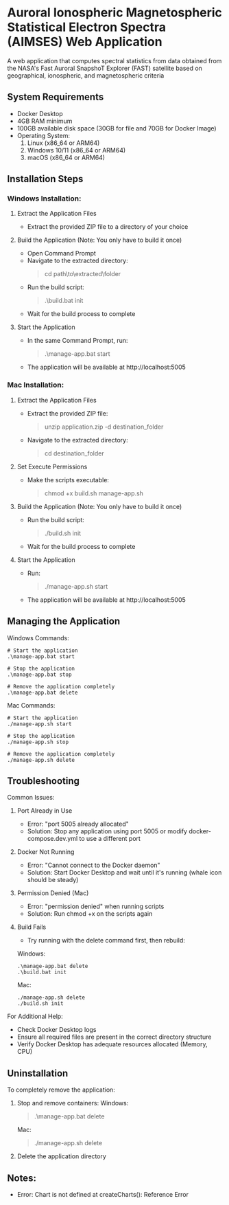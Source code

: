 # Auroral Ionospheric Magnetospheric Statistical Electron Spectra (AIMSES) Web Application

A web application that computes spectral statistics from data obtained from the NASA's Fast Auroral SnapshoT Explorer (FAST) satellite
based on geographical, ionospheric, and magnetospheric criteria

## System Requirements

- Docker Desktop
- 4GB RAM minimum
- 100GB available disk space (30GB for file and 70GB for Docker Image)
- Operating System:
  1. Linux (x86_64 or ARM64)
  2. Windows 10/11 (x86_64 or ARM64)
  3. macOS (x86_64 or ARM64)

## Installation Steps

### Windows Installation:

1. Extract the Application Files

   - Extract the provided ZIP file to a directory of your choice

2. Build the Application (Note: You only have to build it once)

   - Open Command Prompt
   - Navigate to the extracted directory:
     > cd path\to\extracted\folder
   - Run the build script:
     > .\build.bat init
   - Wait for the build process to complete

3. Start the Application
   - In the same Command Prompt, run:
     > .\manage-app.bat start
   - The application will be available at http://localhost:5005

### Mac Installation:

1. Extract the Application Files

   - Extract the provided ZIP file:
     > unzip application.zip -d destination_folder
   - Navigate to the extracted directory:
     > cd destination_folder

2. Set Execute Permissions

   - Make the scripts executable:
     > chmod +x build.sh manage-app.sh

3. Build the Application (Note: You only have to build it once)

   - Run the build script:
     > ./build.sh init
   - Wait for the build process to complete

4. Start the Application
   - Run:
     > ./manage-app.sh start
   - The application will be available at http://localhost:5005

## Managing the Application

Windows Commands:

```
# Start the application
.\manage-app.bat start

# Stop the application
.\manage-app.bat stop

# Remove the application completely
.\manage-app.bat delete
```

Mac Commands:

```
# Start the application
./manage-app.sh start

# Stop the application
./manage-app.sh stop

# Remove the application completely
./manage-app.sh delete
```

## Troubleshooting

Common Issues:

1. Port Already in Use

   - Error: "port 5005 already allocated"
   - Solution: Stop any application using port 5005 or modify docker-compose.dev.yml to use a different port

2. Docker Not Running

   - Error: "Cannot connect to the Docker daemon"
   - Solution: Start Docker Desktop and wait until it's running (whale icon should be steady)

3. Permission Denied (Mac)

   - Error: "permission denied" when running scripts
   - Solution: Run chmod +x on the scripts again

4. Build Fails

   - Try running with the delete command first, then rebuild:

   Windows:

   ```
   .\manage-app.bat delete
   .\build.bat init
   ```

   Mac:

   ```
   ./manage-app.sh delete
   ./build.sh init
   ```

For Additional Help:

- Check Docker Desktop logs
- Ensure all required files are present in the correct directory structure
- Verify Docker Desktop has adequate resources allocated (Memory, CPU)

## Uninstallation

To completely remove the application:

1. Stop and remove containers:
   Windows:

   > .\manage-app.bat delete

   Mac:

   > ./manage-app.sh delete

2. Delete the application directory


## Notes:
- Error: Chart is not defined at createCharts(): Reference Error